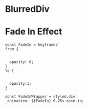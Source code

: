 # BlurredDiv


# Fade In Effect 

```
const FadeIn = keyframes`
from {
 

  opacity: 0;
} 
to {


  opacity:1;
}
`
const FadeInWrapper = styled.div`
 animation: ${FadeIn} 0.25s ease-in;
`

```

